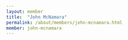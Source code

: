 ```yaml
---
layout: member
title:  "John McNamara"
permalink: /about/members/john-mcnamara.html
member: john-mcnamara
---
```

